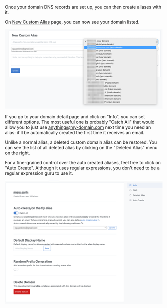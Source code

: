Once your domain DNS records are set up, you can then create aliases with it.

On [New Custom Alias](https://app.simplelogin.io/dashboard/custom_alias) page, you can now see your domain listed.

![](./domain-alias.png)

If you go to your domain detail page and click on "Info", you can set different options. The most useful one is probably "Catch All" that would allow you to just use anything@my-domain.com next time you need an alias: it'll be automatically created the first time it receives an email.

Unlike a normal alias, a deleted custom domain alias can be restored. You can see the list of all deleted alias by clicking on the "Deleted Alias" menu on the right.

For a fine-grained control over the auto created aliases, feel free to click on "Auto Create". Although it uses regular expressions, you don't need to be a regular expression guru to use it.


![](./domain-option.png)



